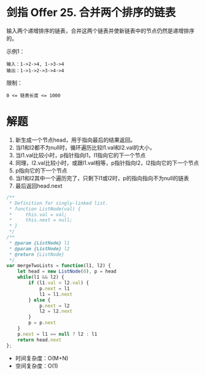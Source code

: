 # 剑指 Offer 25. 合并两个排序的链表
输入两个递增排序的链表，合并这两个链表并使新链表中的节点仍然是递增排序的。

示例1：
```
输入：1->2->4, 1->3->4
输出：1->1->2->3->4->4
```
限制：
```
0 <= 链表长度 <= 1000
```


# 解题
1. 新生成一个节点head，用于指向最后的结果返回。
2. 当l1和l2都不为null时，循环遍历比较l1.val和l2.val的大小，
3. 当l1.val比较小时，p指针指向l1，l1指向它的下一个节点
4. 同理，l2.val比较小时，或跟l1.val相等，p指针指向l2，l2指向它的下一个节点
5. p指向它的下一个节点
6. 当l1和l2其中一个遍历完了，只剩下l1或l2时，p的指向指向不为null的链表
7. 最后返回head.next
```js
/**
 * Definition for singly-linked list.
 * function ListNode(val) {
 *     this.val = val;
 *     this.next = null;
 * }
 */
/**
 * @param {ListNode} l1
 * @param {ListNode} l2
 * @return {ListNode}
 */
var mergeTwoLists = function(l1, l2) {
    let head = new ListNode(0), p = head
    while(l1 && l2) {
        if (l1.val < l2.val) {
            p.next = l1
            l1 = l1.next
        } else {
            p.next = l2
            l2 = l2.next
        } 
        p = p.next
    }
    p.next = l1 == null ? l2 : l1
    return head.next
};
```
- 时间复杂度：O(M+N)
- 空间复杂度：O(1)